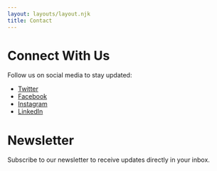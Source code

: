```yaml
---
layout: layouts/layout.njk
title: Contact
---
```


# Connect With Us

Follow us on social media to stay updated:

- [Twitter](#)
- [Facebook](#)
- [Instagram](#)
- [LinkedIn](#)

# Newsletter

Subscribe to our newsletter to receive updates directly in your inbox.
